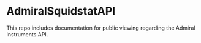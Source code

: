 # AdmiralSquidstatAPI
This repo includes documentation for public viewing regarding the Admiral Instruments API.
